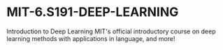 # MIT-6.S191-DEEP-LEARNING
Introduction to Deep Learning MIT's official introductory course on deep learning methods with applications in language, and more!
